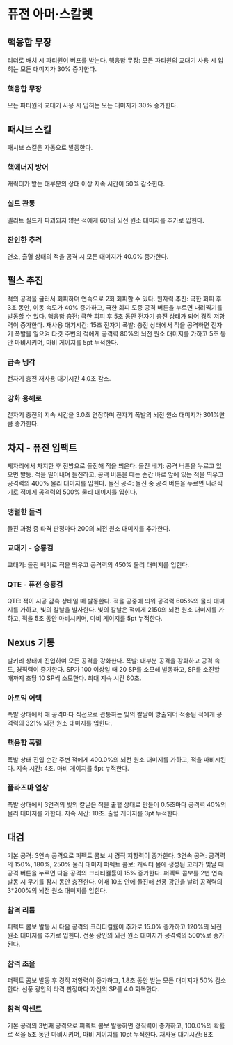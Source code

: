 # 퓨전 아머·스칼렛

## 핵융합 무장

리더로 배치 시 파티원이 버프를 받는다.
핵융합 무장: 모든 파티원의 교대기 사용 시 입히는 모든 대미지가 30% 증가한다.

### 핵융합 무장

모든 파티원의 교대기 사용 시 입히는 모든 대미지가 30% 증가한다.

## 패시브 스킬

패시브 스킬은 자동으로 발동한다.

### 핵에너지 방어

캐릭터가 받는 대부분의 상태 이상 지속 시간이 50% 감소한다.

### 실드 관통

엘리트 실드가 파괴되지 않은 적에게 601의 뇌전 원소 대미지를 추가로 입힌다.

### 잔인한 추격

연소, 출혈 상태의 적을 공격 시 모든 대미지가 40.0% 증가한다.

## 펄스 추진

적의 공격을 굴러서 회피하며 연속으로 2회 회피할 수 있다.
원자력 추진: 극한 회피 후 3초 동안, 이동 속도가 40% 증가하고, 극한 회피 도중 공격 버튼을 누르면 내려찍기를 발동할 수 있다.
핵융합 충전: 극한 회피 후 5초 동안 전자기 충전 상태가 되어 경직 저항력이 증가한다. 재사용 대기시간: 15초
전자기 폭발: 충전 상태에서 적을 공격하면 전자기 폭발을 일으켜 타깃 주변의 적에게 공격력 80%의 뇌전 원소 대미지를 가하고 5초 동안 마비시키며, 마비 게이지를 5pt 누적한다.

### 급속 냉각

전자기 충전 재사용 대기시간 4.0초 감소.

### 강화 용해로

전자기 충전의 지속 시간을 3.0초 연장하며 전자기 폭발의 뇌전 원소 대미지가 301%만큼 증가한다.

## 차지 - 퓨전 임팩트

제자리에서 차지한 후 전방으로 돌진해 적을 띄운다.
돌진 베기: 공격 버튼을 누르고 있으면 발동. 적을 밀어내며 돌진하고, 공격 버튼을 떼는 순간 바로 앞에 있는 적을 띄우고 공격력의 400% 물리 대미지를 입힌다.
돌진 공격: 돌진 중 공격 버튼을 누르면 내려찍기로 적에게 공격력의 500% 물리 대미지를 입힌다.

### 맹렬한 돌격

돌진 과정 중 타격 판정마다 200의 뇌전 원소 대미지를 추가한다.

### 교대기 - 승룡검

교대기: 돌진 베기로 적을 띄우고 공격력의 450% 물리 대미지를 입힌다.

### QTE - 퓨전 승룡검

QTE: 적이 시공 감속 상태일 때 발동한다. 적을 공중에 띄워 공격력 605%의 물리 대미지를 가하고, 빛의 칼날을 발사한다. 빛의 칼날은 적에게 2150의 뇌전 원소 대미지를 가하고, 적을 5초 동안 마비시키며, 마비 게이지를 5pt 누적한다.

## Nexus 기동

발키리 상태에 진입하여 모든 공격을 강화한다.
폭발: 대부분 공격을 강화하고 공격 속도, 경직력이 증가한다.
SP가 100 이상일 때 20 SP를 소모해 발동하고, SP를 소진할 때까지 초당 10 SP씩 소모한다. 최대 지속 시간 60초.

### 아토믹 어택

폭발 상태에서 매 공격마다 직선으로 관통하는 빛의 칼날이 방출되어 적중된 적에게 공격력의 321% 뇌전 원소 대미지를 입힌다.

### 핵융합 폭렬

폭발 상태 진입 순간 주변 적에게 400.0%의 뇌전 원소 대미지를 가하고, 적을 마비시킨다. 지속 시간: 4초. 마비 게이지를 5pt 누적한다.

### 플라즈마 열상

폭발 상태에서 3연격의 빛의 칼날은 적을 출혈 상태로 만들어 0.5초마다 공격력 40%의 물리 대미지를 가한다. 지속 시간: 10초. 출혈 게이지를 3pt 누적한다.

## 대검

기본 공격: 3연속 공격으로 퍼펙트 콤보 시 경직 저항력이 증가한다.
3연속 공격: 공격력의 150%, 180%, 250% 물리 대미지
퍼펙트 콤보: 캐릭터 몸에 생성된 고리가 빛날 때 공격 버튼을 누르면 다음 공격의 크리티컬률이 15% 증가한다.
퍼펙트 콤보를 2번 연속 발동 시 무기를 잠시 동안 충전한다. 이때 10초 안에 돌진해 선풍 광인을 날려 공격력의 3\*200%의 뇌전 원소 대미지를 입힌다.

### 참격 리듬

퍼펙트 콤보 발동 시 다음 공격의 크리티컬률이 추가로 15.0% 증가하고 120%의 뇌전 원소 대미지를 추가로 입힌다.
선풍 광인의 뇌전 원소 대미지가 공격력의 500%로 증가된다.

### 참격 조율

퍼펙트 콤보 발동 후 경직 저항력이 증가하고, 1.8초 동안 받는 모든 대미지가 50% 감소한다.
선풍 광안의 타격 판정마다 자신의 SP를 4.0 회복한다.

### 참격 악센트

기본 공격의 3번째 공격으로 퍼펙트 콤보 발동하면 경직력이 증가하고, 100.0%의 확률로 적을 5초 동안 마비시키며, 마비 게이지를 10pt 누적한다. 재사용 대기시간: 8초
